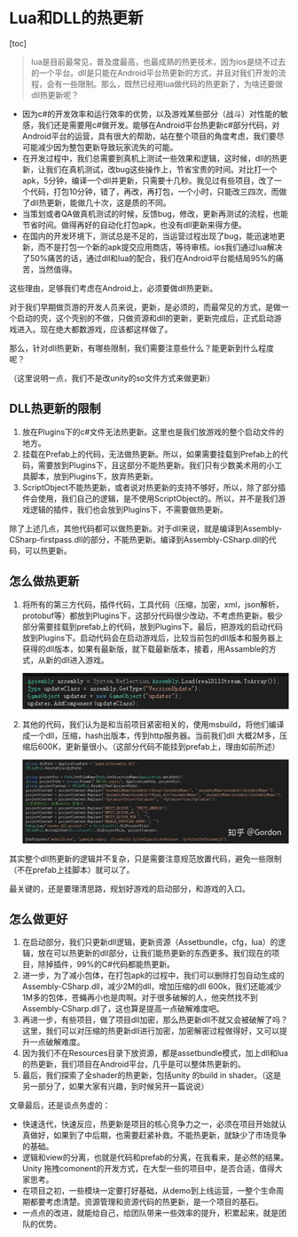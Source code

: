 # Lua和DLL的热更新

[toc]

> lua是目前最常见，普及度最高，也最成熟的热更技术，因为ios是绕不过去的一个平台。dll是只能在Android平台热更新的方式，并且对我们开发的流程，会有一些限制。那么，既然已经用lua做代码的热更新了，为啥还要做dll热更新呢？

* 因为c#的开发效率和运行效率的优势，以及游戏某些部分（战斗）对性能的敏感，我们还是需要用c#做开发。能够在Android平台热更新c#部分代码，对Android平台的运营，具有很大的帮助，站在整个项目的角度考虑，我们要尽可能减少因为整包更新导致玩家流失的可能。
* 在开发过程中，我们总需要到真机上测试一些效果和逻辑，这时候，dll的热更新，让我们在真机测试，改bug这些操作上，节省宝贵的时间。对比打一个apk，5分钟，编译一个dll并更新，只需要十几秒。我见过有些项目，改了一个代码，打包10分钟，错了，再改，再打包，一个小时，只能改三四次，而做了dll热更新，能做几十次，这是质的不同。
* 当策划或者QA做真机测试的时候，反馈bug，修改，更新再测试的流程，也能节省时间。做得再好的自动化打包apk，也没有dll更新来得方便。
* 在国内的开发环境下，测试总是不足的，当运营过程出现了bug，能迅速地更新，而不是打包一个新的apk提交应用商店，等待审核。ios我们通过lua解决了50%痛苦的话，通过dll和lua的配合，我们在Android平台能结局95%的痛苦，当然值得。

这些理由，足够我们考虑在Android上，必须要做dll热更新。

对于我们早期做页游的开发人员来说，更新，是必须的，而最常见的方式，是做一个启动的壳，这个壳别的不做，只做资源和dll的更新，更新完成后，正式启动游戏进入。现在绝大都数游戏，应该都这样做了。

那么，针对dll热更新，有哪些限制，我们需要注意些什么？能更新到什么程度呢？

（这里说明一点，我们不是改unity的so文件方式来做更新）

## DLL热更新的限制

1. 放在Plugins下的c#文件无法热更新。这里也是我们放游戏的整个启动文件的地方。
2. 挂载在Prefab上的代码，无法做热更新。所以，如果需要挂载到Prefab上的代码，需要放到Plugins下，且这部分不能热更新。我们只有少数美术用的小工具脚本，放到Plugins下，放弃热更新。
3.  ScriptObject不能热更新，或者说对热更新的支持不够好，所以，除了部分插件会使用，我们自己的逻辑，是不使用ScriptObject的。所以，并不是我们游戏逻辑的插件，我们也会放到Plugins下，不需要做热更新。

除了上述几点，其他代码都可以做热更新。对于dll来说，就是编译到Assembly-CSharp-firstpass.dll的部分，不能热更新。编译到Assembly-CSharp.dll的代码，可以热更新。

## 怎么做热更新

1. 将所有的第三方代码，插件代码，工具代码（压缩，加密，xml，json解析，protobuf等）都放到Plugins下，这部分代码很少改动，不考虑热更新。极少部分需要挂载到prefab上的代码，放到Plugins下。最后，把游戏的启动代码放到Plugins下。启动代码会在启动游戏后，比较当前包的dll版本和服务器上获得的dll版本，如果有最新版，就下载最新版本，接着，用Assamble的方式，从新的dll进入游戏。

   ![img](../image/v2-f34701b64a1fe620bdb87fb896c3b9c3_720w.jpg)

2. 其他的代码，我们认为是和当前项目紧密相关的，使用msbuild，将他们编译成一个dll，压缩，hash出版本，传到http服务器。当前我们dll 大概2M多，压缩后600K，更新量很小。（这部分代码不能挂到prefab上，理由如前所述）

   ![img](../image/v2-ca44d706e25a01f76877b23e3366dc82_720w.jpg)

其实整个dll热更新的逻辑并不复杂，只是需要注意规范放置代码，避免一些限制（不在prefab上挂脚本）就可以了。

最关键的，还是要理清思路，规划好游戏的启动部分，和游戏的入口。

## 怎么做更好

1. 在启动部分，我们只更新dll逻辑，更新资源（Assetbundle，cfg，lua）的逻辑，放在可以热更新的dll部分，让我们能热更新的东西更多。我们现在的项目，除掉插件，99%的C#代码都能热更新。
2.  进一步，为了减小包体，在打包apk的过程中，我们可以删除打包自动生成的Assembly-CSharp.dll，减少2M的dll，增加压缩的dll 600k，我们还能减少1M多的包体，苍蝇再小也是肉啊。对于很多破解的人，他突然找不到Assembly-CSharp.dll了，这也算是提高一点破解难度吧。
3.  再进一步，有些项目，做了项目dll加密，那么热更新dll不就又会被破解了吗？这里，我们可以对压缩的热更新dll进行加密，加密解密过程做得好，又可以提升一点破解难度。
4. 因为我们不在Resources目录下放资源，都是assetbundle模式，加上dll和lua的热更新，我们项目在Android平台，几乎是可以整体热更新的。
5. 最后，我们探索了全shader的热更新，包括unity 的build in shader。（这是另一部分了，如果大家有兴趣，到时候另开一篇说说）

文章最后，还是谈点务虚的：

* 快速迭代，快速反应，热更新是项目的核心竞争力之一，必须在项目开始就认真做好，如果到了中后期，也需要赶紧补救。不能热更新，就缺少了市场竞争的基础。
* 逻辑和view的分离，也就是代码和prefab的分离，在我看来，是必然的结果。Unity 拖拽comonent的开发方式，在大型一些的项目中，是否合适，值得大家思考。
* 在项目之初，一些模块一定要打好基础，从demo到上线运营，一整个生命周期都要考虑清楚。资源管理和资源代码的热更新，是一个项目的基石。
* 一点点的改进，就能给自己，给团队带来一些效率的提升，积累起来，就是团队的优势。